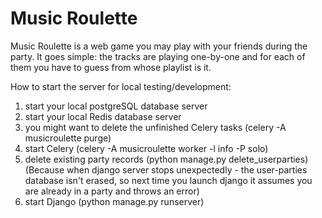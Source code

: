 # Music Roulette
Music Roulette is a web game you may play with your friends during the party. It goes simple: the tracks are playing one-by-one and for each of them you have to guess from whose playlist is it.

How to start the server for local testing/development:
1) start your local postgreSQL database server
2) start your local Redis database server
3) you might want to delete the unfinished Celery tasks (celery -A musicroulette purge)
4) start Celery (celery -A musicroulette worker -l info -P solo)
5) delete existing party records (python manage.py delete_userparties)
(Because when django server stops unexpectedly - the user-parties database isn't erased, so next time you launch django it assumes you are already in a party and throws an error)
6) start Django (python manage.py runserver)